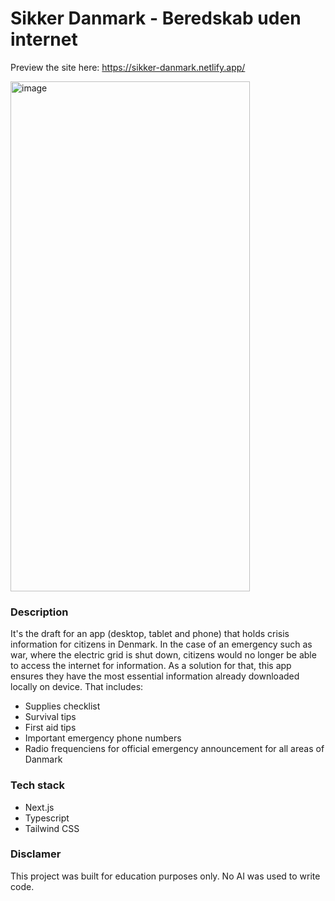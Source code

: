 # Sikker Danmark - Beredskab uden internet
Preview the site here: https://sikker-danmark.netlify.app/

<img width="383" height="816" alt="image" src="https://github.com/user-attachments/assets/6bf2bdea-4280-481a-9afa-f5215db06c18" />


### Description
It's the draft for an app (desktop, tablet and phone) that holds crisis information for citizens in Denmark.
In the case of an emergency such as war, where the electric grid is shut down, citizens would no longer be able to access the internet for information.
As a solution for that, this app ensures they have the most essential information already downloaded locally on device. That includes:
- Supplies checklist
- Survival tips
- First aid tips
- Important emergency phone numbers
- Radio frequenciens for official emergency announcement for all areas of Danmark

### Tech stack
- Next.js
- Typescript
- Tailwind CSS

### Disclamer
This project was built for education purposes only. No AI was used to write code.
